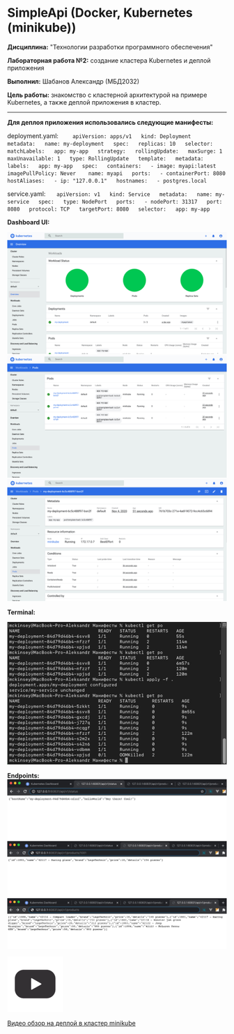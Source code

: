 # SimpleApi (Docker, Kubernetes (minikube))



**Дисциплина:** "Технологии разработки программного обеспечения"

**Лабораторная работа №2:** создание кластера Kubernetes и деплой приложения

**Выполнил:** Шабанов Александр (МБД2032)

**Цель работы:** знакомство с кластерной архитектурой на примере Kubernetes, а также деплой приложения в кластер.

---
**Для деплоя приложения использовались следующие манифесты:**

deployment.yaml:
`    apiVersion: apps/v1  
    kind: Deployment  
    metadata:  
      name: my-deployment  
    spec:  
      replicas: 10  
      selector:  
        matchLabels:  
          app: my-app  
      strategy:  
        rollingUpdate:  
          maxSurge: 1  
          maxUnavailable: 1  
        type: RollingUpdate  
      template:  
        metadata:  
          labels:  
            app: my-app  
        spec:  
          containers:  
            - image: myapi:latest  
              imagePullPolicy: Never   
              name: myapi  
              ports:  
                - containerPort: 8080  
          hostAliases:  
          - ip: "127.0.0.1"  
            hostnames:  
            - postgres.local`

service.yaml:
`   apiVersion: v1  
    kind: Service  
    metadata:  
      name: my-service  
    spec:  
      type: NodePort  
      ports:  
        - nodePort: 31317  
          port: 8080  
          protocol: TCP  
          targetPort: 8080  
      selector:  
        app: my-app`

**Dashboard UI:**

![](screen-1.jpg)
![](screen-2.jpg)
![](screen-3.jpg)

**Terminal:**

![](screen-4.jpg)

**Endpoints:**
![](screen-5.jpg)
![](screen-6.jpg)
![](screen-7.jpg)

[![](video_icon.png)](https://drive.google.com/file/d/1uqj94raamNxUSu3wIxXjIHt-TAE3VlMj/view?usp=sharing)

[Видео обзор на деплой в кластер minikube](https://drive.google.com/file/d/1uqj94raamNxUSu3wIxXjIHt-TAE3VlMj/view?usp=sharing)
